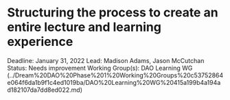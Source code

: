 # Structuring the process to create an entire lecture and learning experience

Deadline: January 31, 2022
Lead: Madison Adams, Jason McCutchan
Status: Needs improvement
Working Group(s): DAO Learning WG (../Dream%20DAO%20Phase%201%20Working%20Groups%20c53752864e064f6da1b9f1c4ed1019ba/DAO%20Learning%20WG%20415a199b4a194ad182107da7dd8ed022.md)